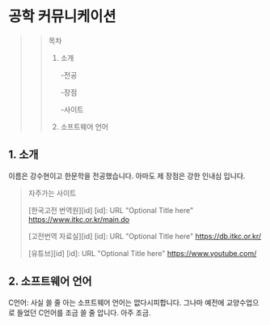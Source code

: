# 공학 커뮤니케이션

>>목차
>>1. 소개
>>
>>    -전공
>>    
>>    -장점
>>        
>>    -사이트
>>2. 소프트웨어 언어


## 1. 소개

이름은 강수현이고 한문학을 전공했습니다.
아마도 제 장점은 강한 인내심 입니다. 

>자주가는 사이트
>
>[한국고전 번역원][id] [id]: URL "Optional Title here" <https://www.itkc.or.kr/main.do>
>
>[고전번역 자료실][id] [id]: URL "Optional Title here" <https://db.itkc.or.kr/>
>
>[유튜브][id] [id]: URL "Optional Title here" <https://www.youtube.com/>

## 2. 소프트웨어 언어

C언어: 사실 쓸 줄 아는 소프트웨어 언어는 없다시피합니다. 그나마 예전에 교양수업으로 들었던 C언어를 조금 쓸 줄 압니다. 아주 조금.
